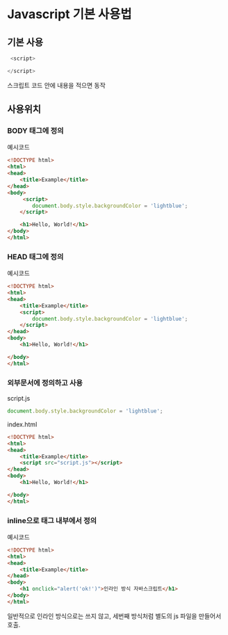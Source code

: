 # Javascript 기본 사용법

## 기본 사용 

~~~javascript
 <script>

</script>
~~~
스크립트 코드 안에 내용을 적으면 동작

## 사용위치

### BODY 태그에 정의

예시코드
~~~html
<!DOCTYPE html>
<html>
<head>
    <title>Example</title>
</head>
<body>
     <script>
        document.body.style.backgroundColor = 'lightblue';
    </script>

    <h1>Hello, World!</h1>
</body>
</html>

~~~
### HEAD 태그에 정의
예시코드
~~~html
<!DOCTYPE html>
<html>
<head>
    <title>Example</title>
    <script>
        document.body.style.backgroundColor = 'lightblue';
    </script>
</head>
<body>
    <h1>Hello, World!</h1>

</body>
</html>
~~~
### 외부문서에 정의하고 사용

script.js

~~~js
document.body.style.backgroundColor = 'lightblue';
~~~

index.html

~~~html
<!DOCTYPE html>
<html>
<head>
    <title>Example</title>
    <script src="script.js"></script>
</head>
<body>
    <h1>Hello, World!</h1>

</body>
</html>
~~~

### inline으로 태그 내부에서 정의
예시코드
~~~html
<!DOCTYPE html>
<html>
<head>
    <title>Example</title>
</head>
<body>
    <h1 onclick="alert('ok!')">인라인 방식 자바스크립트</h1>
</body>
</html>
~~~

일반적으로 인라인 방식으로는 쓰지 않고, 세번째 방식처럼 별도의 js 파일을 만들어서 호출.